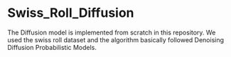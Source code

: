 # Swiss_Roll_Diffusion
The Diffusion model is implemented from scratch in this repository. We used the swiss roll dataset and the algorithm basically followed Denoising Diffusion Probabilistic Models.
